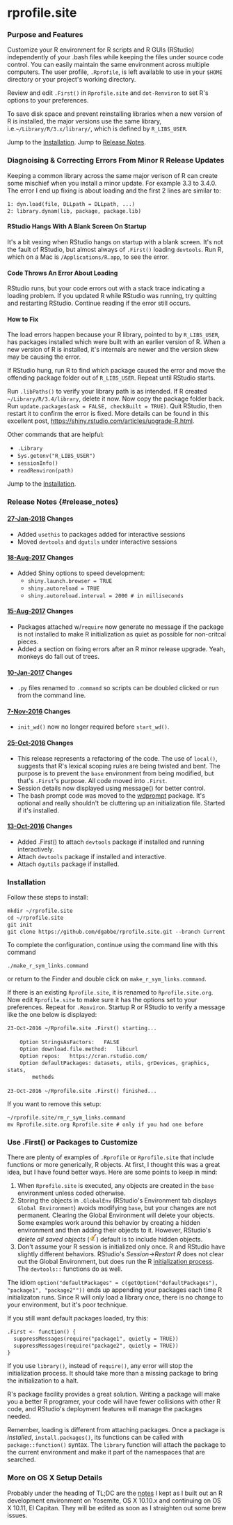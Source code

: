 # rprofile.site

### Purpose and Features

Customize your R environment for R scripts and R GUIs (RStudio) independently of
your .bash files while keeping the files under source code control. You can
easily maintain the same environment across multiple computers. The user
profile, `.Rprofile`, is left available to use in your `$HOME` directory or your
project's working directory.

Review and edit `.First()` in `Rprofile.site` and `dot-Renviron` to set R's options to your
preferences.

To save disk space and prevent reinstalling libraries when a new version of R is installed, 
the major versions use the same library, i.e.`~/Library/R/3.x/library/`, which is defined by `R_LIBS_USER`.

Jump to the [Installation](#installation). Jump to [Release Notes](#release_notes).

### Diagnoising & Correcting Errors From Minor R Release Updates

Keeping a common library across the same major verison of R can create some
mischief when you install a minor update. For example 3.3 to 3.4.0.  The error
I end up fixing is about loading and the first 2 lines are similar to:
```
1: dyn.load(file, DLLpath = DLLpath, ...)
2: library.dynam(lib, package, package.lib)
```

#### RStudio Hangs With A Blank Screen On Startup
It's a bit vexing when RStudio hangs on startup with a blank screen.  It's not
the fault of RStudio, but almost always of `.First()` loading `devtools`. Run R, 
which on a Mac is `/Applications/R.app`, to see the error.

#### Code Throws An Error About Loading
RStudio runs, but your code errors out with a stack trace indicating a loading 
problem.  If you updated R while RStudio was running, try quitting and restarting 
RStudio.  Continue reading if the error still occurs.

#### How to Fix
The load errors happen because your R library, pointed to by `R_LIBS_USER`, has 
packages installed which were built with an earlier version of R. When a new version
of R is installed, it's internals are newer and the version skew may 
be causing the error.

If RStudio hung, run R to find which package caused the error and move the 
offending package folder out of `R_LIBS_USER`.  Repeat until RStudio starts.  

Run `.libPaths()` to verify your library path is as intended.  If R created `~/Library/R/3.4/library`,
delete it now. Now copy the package folder back.  Run `update.packages(ask = FALSE, checkBuilt = TRUE)`.
Quit RStudio, then restart it to confirm the error is fixed.  More details can be found 
in this excellent post, https://shiny.rstudio.com/articles/upgrade-R.html.

Other commands that are helpful:

* `.Library`
* `Sys.getenv("R_LIBS_USER")`
* `sessionInfo()`
* `readRenviron(path)`

Jump to the [Installation](#installation).

### Release Notes {#release_notes}

#### [27-Jan-2018](https://github.com/dgabbe/rprofile.site/tree/2018-01-27) Changes
* Added `usethis` to packages added for interactive sessions
* Moved `devtools` and `dgutils` under interactive sessions

#### [18-Aug-2017](https://github.com/dgabbe/rprofile.site/tree/2017-08-18) Changes
* Added Shiny options to speed development:
    + `shiny.launch.browser = TRUE`
    + `shiny.autoreload = TRUE`
    + `shiny.autoreload.interval = 2000 # in milliseconds`

#### [15-Aug-2017](https://github.com/dgabbe/rprofile.site/tree/2017-08-15) Changes
* Packages attached w/`require` now generate no message if the package is not installed
to make R initialization as quiet as possible for non-critcal pieces. 
* Added a section on fixing errors after an R minor release upgrade.  Yeah, 
monkeys do fall out of trees.

#### [10-Jan-2017](https://github.com/dgabbe/rprofile.site/tree/2017-01-10) Changes
* `.py` files renamed to `.command` so scripts can be doubled clicked or run from the command line.

#### [7-Nov-2016](https://github.com/dgabbe/rprofile.site/tree/2016-11-07) Changes
* `init_wd()` now no longer required before `start_wd()`.

#### [25-Oct-2016](https://github.com/dgabbe/rprofile.site/tree/2016-10-25) Changes
* This release represents a refactoring of the code.  The use of `local()`,
suggests that R's lexical scoping rules are being twisted and bent.  The purpose
is to prevent the `base` environment from being modified, but that's `.First`'s
purpose.  All code moved into `.First`.
* Session details now displayed using message() for better control.
* The bash prompt code was moved to the
[wdprompt](https://github.com/dgabbe/wdprompt/) package.  It's optional and
really shouldn't be cluttering up an initialization file.  Started if it's
installed.

#### [13-Oct-2016](https://github.com/dgabbe/rprofile.site/tree/2016-10-13) Changes
* Added .First() to attach `devtools` package if installed and running interactively.
* Attach `devtools` package if installed and interactive.
* Attach `dgutils` package if installed.

### Installation

Follow these steps to install:
```
mkdir ~/rprofile.site
cd ~/rprofile.site
git init
git clone https://github.com/dgabbe/rprofile.site.git --branch Current
```
To complete the configuration, continue using the command line with this command
```
./make_r_sym_links.command
```
or return to the Finder and double click on `make_r_sym_links.command`.

If there is an existing `Rprofile.site`, it is renamed to `Rprofile.site.org`. Now edit `Rprofile.site` to make sure it has the options set to your preferences.  Repeat for `.Renviron`.  Startup R or RStudio to verify a message like the one below is displayed:
```
23-Oct-2016 ~/Rprofile.site .First() starting...

    Option StringsAsFactors:   FALSE
    Option download.file.method:   libcurl
    Option repos:   https://cran.rstudio.com/
    Option defaultPackages: datasets, utils, grDevices, graphics, stats,
        methods

23-Oct-2016 ~/Rprofile.site .First() finished...
```

If you want to remove this setup:

```
~/rprofile.site/rm_r_sym_links.command
mv Rprofile.site.org Rprofile.site # only if you had one before
```

### Use .First() or Packages to Customize

There are plenty of examples of `.Rprofile` or `Rprofile.site` that
include functions or more generically, R objects.  At first, I thought this was
a great idea, but I have found better ways.  Here are some points to keep in mind:

1. When `Rprofile.site` is executed, any objects are created
in the `base` environment unless coded otherwise.
2. Storing the objects in `.GlobalEnv` (RStudio's Environment tab displays
`Global Environment`) avoids modifying `base`, but your changes are not
permanent.  Clearing the Global Environment will delete your objects. Some
examples work around this behavior by creating a hidden environment and then
adding their objects to it.  However, RStudio's *delete all saved objects*
(![broom](./broom.png)) default is to include hidden objects.
3. Don't assume your R session is initialized only
once.  R and RStudio have slightly different behaviors.  RStudio's
*Session->Restart R* does not clear out the Global Environment, but does run the
R [initialization
process](https://stat.ethz.ch/R-manual/R-devel/library/base/html/Startup.html).
The `devtools::` functions do as well.

The idiom `option("defaultPackages" =
c(getOption("defaultPackages"), "package1", "package2""))` ends up appending
your packages each time R initializaton runs.  Since R will only load a library
once, there is no change to your environment, but it's poor technique.

If you still want default packages loaded, try this:
```
.First <- function() {
  suppressMessages(require("package1", quietly = TRUE))
  suppressMessages(require("package2", quietly = TRUE))
}
```
If you use `library()`, instead of `require()`, any error will stop the initialization
process.  It should take more than a missing package to bring the initialization
to a halt.

R's package facility provides a great solution. Writing a package will make you
a better R programer, your code will have fewer collisions with other R code,
and RStudio's deployment features will manage the packages needed.

Remember, loading is different from attaching packages.  Once a package is
*installed*, `install.packages()`, its functions can be called with
`package::function()` syntax.  The `library` function will attach the package to
the current environment and make it part of the namespaces that are searched.

### More on OS X Setup Details

Probably under the heading of TL;DC are the [notes](http://blog.frame38.com/os-x-configuration-notes.html) I kept as I built out an R development environment on Yosemite, OS X 10.10.x and continuing on OS X 10.11, El Capitan.  They will be edited as soon as I straighten out some brew issues.
